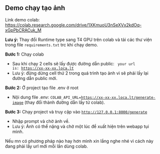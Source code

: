 Demo chạy tạo ảnh
-
Link demo colab: https://colab.research.google.com/drive/1XKmuoU3nSeXVx2kdOq-xGpPbCRACuk_M

**Lưu ý:** Thay đổi Runtime type sang T4 GPU trên colab và tải các thư viện trong file <code>requirements.txt</code> trc khi chạy demo.

**Bước 1:** Chạy colab 
- Sau khi chạy 2 cells sẽ lấy được đường dẫn public:
 <code> your url is: https://xx-xx-xx.loca.lt </code>
- Lưu ý: đừng dừng cell thứ 2 trong quá trình tạo ảnh vì sẽ phải lấy lại đường dẫn public mới.

**Bước 2:** Ở project tạo file .env ở root
- Nội dung file .env: <code>COLAB_API_URL=https://xx-xx-xx.loca.lt/generate-image</code> (thay đổi thành đường dẫn lấy từ colab).

**Bước 3:** Chạy project và truy cập vào <code>http://127.0.0.1:8000/generate</code>
- Nhập prompt và chờ ảnh về.
- Lưu ý: Ảnh có thể nặng và chờ một lúc để xuất hiện trên webapp tụi mình.

Nếu mn có phương pháp nào hay hơn mình xin lắng nghe nhé vì cách này đang phải lấy url mới mỗi lần dùng colab.
